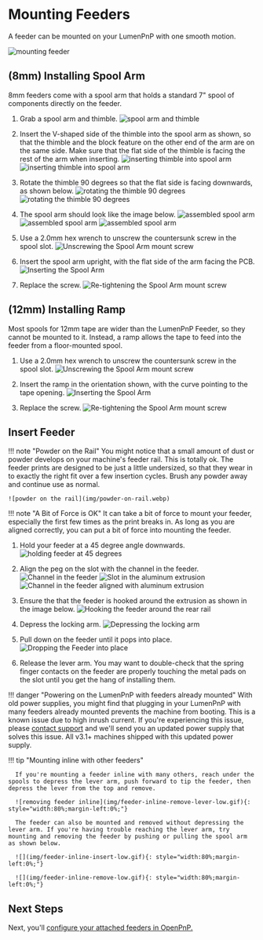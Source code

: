 # Mounting Feeders

A feeder can be mounted on your LumenPnP with one smooth motion.

![mounting feeder](img/mounting.gif)

## (8mm) Installing Spool Arm

8mm feeders come with a spool arm that holds a standard 7" spool of components directly on the feeder.

1. Grab a spool arm and thimble.
   ![spool arm and thimble](img/spool-parts.webp)

2. Insert the V-shaped side of the thimble into the spool arm as shown, so that the thimble and the block feature on the other end of the arm are on the same side. Make sure that the flat side of the thimble is facing the rest of the arm when inserting.
   ![inserting thimble into spool arm](img/thimble-inserted.webp)
   ![inserting thimble into spool arm](img/thimble-inserted-back.webp)

3. Rotate the thimble 90 degrees so that the flat side is facing downwards, as shown below.
   ![rotating the thimble 90 degrees](img/thimble-rotate.webp)
   ![rotating the thimble 90 degrees](img/thimble-rotate-back.webp)

4. The spool arm should look like the image below.
   ![assembled spool arm](img/spool-assembled-1.webp)
   ![assembled spool arm](img/spool-assembled-2.webp)
   ![assembled spool arm](img/spool-assembled-3.webp)

5. Use a 2.0mm hex wrench to unscrew the countersunk screw in the spool slot.
   ![Unscrewing the Spool Arm mount screw](img/IMG_2146.webp)

6. Insert the spool arm upright, with the flat side of the arm facing the PCB.
   ![Inserting the Spool Arm](img/IMG_2147.webp)

7. Replace the screw.
   ![Re-tightening the Spool Arm mount screw](img/IMG_2149.webp)

## (12mm) Installing Ramp

Most spools for 12mm tape are wider than the LumenPnP Feeder, so they cannot be mounted to it. Instead, a ramp allows the tape to feed into the feeder from a floor-mounted spool.

1. Use a 2.0mm hex wrench to unscrew the countersunk screw in the spool slot.
   ![Unscrewing the Spool Arm mount screw](img/IMG_2146.webp)

2. Insert the ramp in the orientation shown, with the curve pointing to the tape opening.
   ![Inserting the Spool Arm](img/inserting-ramp.webp)

3. Replace the screw.
   ![Re-tightening the Spool Arm mount screw](img/screwing-in-ramp.webp)

## Insert Feeder

!!! note "Powder on the Rail"
    You might notice that a small amount of dust or powder develops on your machine's feeder rail. This is totally ok. The feeder prints are designed to be just a little undersized, so that they wear in to exactly the right fit over a few insertion cycles. Brush any powder away and continue use as normal.

    ![powder on the rail](img/powder-on-rail.webp)

!!! note "A Bit of Force is OK"
      It can take a bit of force to mount your feeder, especially the first few times as the print breaks in. As long as you are aligned correctly, you can put a bit of force into mounting the feeder.

1. Hold your feeder at a 45 degree angle downwards.
   ![holding feeder at 45 degrees](img/IMG_2150.webp)

2. Align the peg on the slot with the channel in the feeder.
   ![Channel in the feeder](img/alignment-slot.webp)
   ![Slot in the aluminum extrusion](img/IMG_2175.webp)
   ![Channel in the feeder aligned with aluminum extrusion](img/IMG_2156.webp)

3. Ensure the that the feeder is hooked around the extrusion as shown in the image below.
   ![Hooking the feeder around the rear rail](img/IMG_2158.webp)

4. Depress the locking arm.
   ![Depressing the locking arm](img/IMG_2159.webp)

5. Pull down on the feeder until it pops into place.
   ![Dropping the Feeder into place](img/IMG_2161.webp)

6. Release the lever arm. You may want to double-check that the spring finger contacts on the feeder are properly touching the metal pads on the slot until you get the hang of installing them.

!!! danger "Powering on the LumenPnP with feeders already mounted"
      With old power supplies, you might find that plugging in your LumenPnP with many feeders already mounted prevents the machine from booting. This is a known issue due to high inrush current. If you're experiencing this issue, please [contact support](https://www.opulo.io/pages/contact-support) and we'll send you an updated power supply that solves this issue. All v3.1+ machines shipped with this updated power supply.

!!! tip "Mounting inline with other feeders"

      If you're mounting a feeder inline with many others, reach under the spools to depress the lever arm, push forward to tip the feeder, then depress the lever from the top and remove.

      ![removing feeder inline](img/feeder-inline-remove-lever-low.gif){: style="width:80%;margin-left:0%;"}

      The feeder can also be mounted and removed without depressing the lever arm. If you're having trouble reaching the lever arm, try mounting and removing the feeder by pushing or pulling the spool arm as shown below.

      ![](img/feeder-inline-insert-low.gif){: style="width:80%;margin-left:0%;"}

      ![](img/feeder-inline-remove-low.gif){: style="width:80%;margin-left:0%;"}

## Next Steps

Next, you'll [configure your attached feeders in OpenPnP.](../5-openpnp-setup/feeder-openpnp-setup.md)
